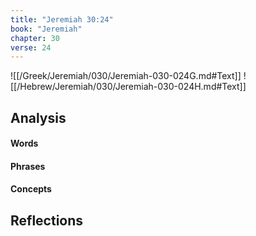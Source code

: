 ```yaml
---
title: "Jeremiah 30:24"
book: "Jeremiah"
chapter: 30
verse: 24
---
```

![[/Greek/Jeremiah/030/Jeremiah-030-024G.md#Text]]
![[/Hebrew/Jeremiah/030/Jeremiah-030-024H.md#Text]]

## Analysis

#### Words

#### Phrases

#### Concepts

## Reflections
